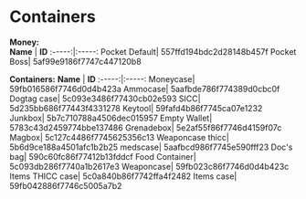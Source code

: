 # Containers
  
**Money:**  
**Name** | **ID**
:-----:|:-----:
Pocket Default| 557ffd194bdc2d28148b457f
Pocket Boss| 5af99e9186f7747c447120b8


**Containers:**
**Name** | **ID**
:-----:|:-----:
Moneycase| 59fb016586f7746d0d4b423a
Ammocase| 5aafbde786f774389d0cbc0f
Dogtag case| 5c093e3486f77430cb02e593
SICC| 5d235bb686f77443f4331278
Keytool| 59fafd4b86f7745ca07e1232
Junkbox| 5b7c710788a4506dec015957
Empty Wallet| 5783c43d2459774bbe137486
Grenadebox| 5e2af55f86f7746d4159f07c
Magbox| 5c127c4486f7745625356c13
Weaponcase thicc| 5b6d9ce188a4501afc1b2b25
medscase| 5aafbcd986f7745e590fff23
Doc's bag| 590c60fc86f77412b13fddcf
Food Container| 5c093db286f7740a1b2617e3
Weaponcase| 59fb023c86f7746d0d4b423c
Items THICC case| 5c0a840b86f7742ffa4f2482
Items case| 59fb042886f7746c5005a7b2








